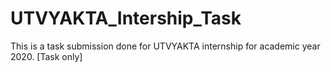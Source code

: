 # UTVYAKTA_Intership_Task
This is a task submission done for UTVYAKTA internship for academic year 2020. [Task only] 

